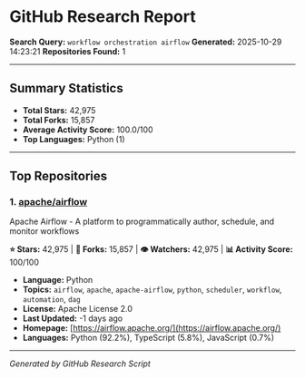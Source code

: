 # GitHub Research Report

**Search Query:** `workflow orchestration airflow`
**Generated:** 2025-10-29 14:23:21
**Repositories Found:** 1

---

## Summary Statistics

- **Total Stars:** 42,975
- **Total Forks:** 15,857
- **Average Activity Score:** 100.0/100
- **Top Languages:** Python (1)

---

## Top Repositories

### 1. [apache/airflow](https://github.com/apache/airflow)

Apache Airflow - A platform to programmatically author, schedule, and monitor workflows

**⭐ Stars:** 42,975 | **🔱 Forks:** 15,857 | **👁️ Watchers:** 42,975 | **📊 Activity Score:** 100/100

- **Language:** Python
- **Topics:** `airflow`, `apache`, `apache-airflow`, `python`, `scheduler`, `workflow`, `automation`, `dag`
- **License:** Apache License 2.0
- **Last Updated:** -1 days ago
- **Homepage:** [https://airflow.apache.org/](https://airflow.apache.org/)
- **Languages:** Python (92.2%), TypeScript (5.8%), JavaScript (0.7%)

---

*Generated by GitHub Research Script*
